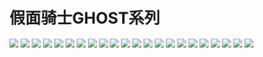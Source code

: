 # 假面骑士GHOST系列

![](https://toei-hero.com/sugotoku/contents/gallery/MR2015-001/MR2015-001\_wxga.jpg) ![](https://toei-hero.com/sugotoku/contents/gallery/MR2015-002/MR2015-002\_wxga.jpg) ![](https://toei-hero.com/sugotoku/contents/gallery/MR2015-003/MR2015-003\_wxga.jpg) ![](https://toei-hero.com/sugotoku/contents/gallery/MR2015-004/MR2015-004\_wxga.jpg) ![](https://toei-hero.com/sugotoku/contents/gallery/MR2015-005/MR2015-005\_wxga.jpg) ![](https://toei-hero.com/sugotoku/contents/gallery/MR2015-006/MR2015-006\_wxga.jpg) ![](https://toei-hero.com/sugotoku/contents/gallery/MR2015-007/MR2015-007\_wxga.jpg) ![](https://toei-hero.com/sugotoku/contents/gallery/MR2015-008/MR2015-008\_wxga.jpg) ![](https://toei-hero.com/sugotoku/contents/gallery/MR2015-009/MR2015-009\_wxga.jpg) ![](https://toei-hero.com/sugotoku/contents/gallery/MR2015-010/MR2015-010\_wxga.jpg) ![](https://toei-hero.com/sugotoku/contents/gallery/MR2015-011/MR2015-011\_wxga.jpg) ![](https://toei-hero.com/sugotoku/contents/gallery/MR2015-012/MR2015-012\_wxga.jpg) ![](https://toei-hero.com/sugotoku/contents/gallery/MR2015-013/MR2015-013\_wxga.jpg) ![](https://toei-hero.com/sugotoku/contents/gallery/MR2015-014/MR2015-014\_wxga.jpg) ![](https://toei-hero.com/sugotoku/contents/gallery/MR2015-015/MR2015-015\_wxga.jpg) ![](https://toei-hero.com/sugotoku/contents/gallery/MR2015-016/MR2015-016\_wxga.jpg) ![](https://toei-hero.com/sugotoku/contents/gallery/MR2015-017/MR2015-017\_wxga.jpg) ![](https://toei-hero.com/sugotoku/contents/gallery/MR2015-018/MR2015-018\_wxga.jpg) ![](https://toei-hero.com/sugotoku/contents/gallery/MR2015-019/MR2015-019\_wxga.jpg) ![](https://toei-hero.com/sugotoku/contents/gallery/MR2015-020/MR2015-020\_wxga.jpg) ![](https://toei-hero.com/sugotoku/contents/gallery/MR2015-021/MR2015-021\_wxga.jpg) ![](https://toei-hero.com/sugotoku/contents/gallery/MR2015-022/MR2015-022\_wxga.jpg)

